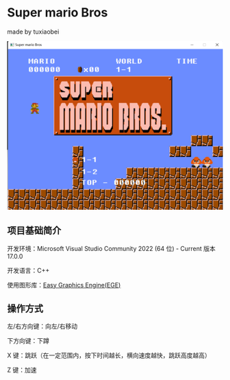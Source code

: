 # Super mario Bros

made by tuxiaobei

![image-20211205123022243](readme.assets/image-20211205123022243.png)

## 项目基础简介

开发环境：Microsoft Visual Studio Community 2022 (64 位) - Current 版本 17.0.0

开发语言：C++

使用图形库：[Easy Graphics Engine(EGE)](https://xege.org/)

## 操作方式

左/右方向键：向左/右移动

下方向键：下蹲

X 键：跳跃（在一定范围内，按下时间越长，横向速度越快，跳跃高度越高）

Z 键：加速